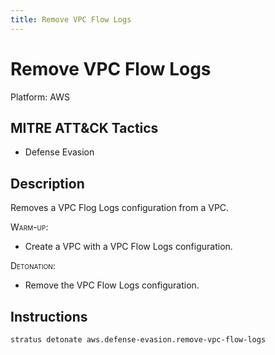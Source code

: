 ```yaml
---
title: Remove VPC Flow Logs
---
```


# Remove VPC Flow Logs 

Platform: AWS

## MITRE ATT&CK Tactics


- Defense Evasion

## Description


Removes a VPC Flog Logs configuration from a VPC.

<span style="font-variant: small-caps;">Warm-up</span>: 

- Create a VPC with a VPC Flow Logs configuration.

<span style="font-variant: small-caps;">Detonation</span>: 

- Remove the VPC Flow Logs configuration.


## Instructions

```bash title="Detonate with Stratus Red Team"
stratus detonate aws.defense-evasion.remove-vpc-flow-logs
```